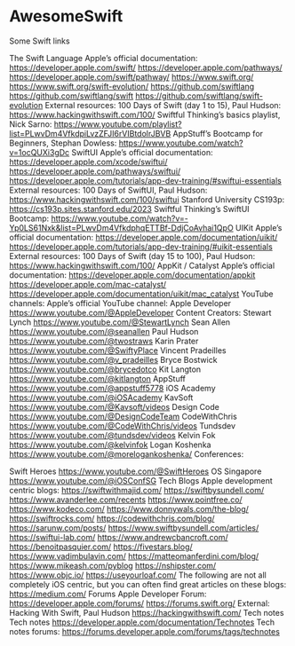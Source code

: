 # AwesomeSwift
Some Swift links


The Swift Language
Apple’s official documentation:
https://developer.apple.com/swift/
https://developer.apple.com/pathways/
https://developer.apple.com/swift/pathway/
https://www.swift.org/
https://www.swift.org/swift-evolution/
https://github.com/swiftlang
https://github.com/swiftlang/swift
https://github.com/swiftlang/swift-evolution
External resources:
100 Days of Swift (day 1 to 15), Paul Hudson: https://www.hackingwithswift.com/100/
Swiftful Thinking’s basics playlist, Nick Sarno: https://www.youtube.com/playlist?list=PLwvDm4VfkdpiLvzZFJI6rVIBtdolrJBVB
AppStuff’s Bootcamp for Beginners, Stephan Dowless: https://www.youtube.com/watch?v=1ocQUXi3gDc
SwiftUI
Apple’s official documentation:
https://developer.apple.com/xcode/swiftui/
https://developer.apple.com/pathways/swiftui/
https://developer.apple.com/tutorials/app-dev-training/#swiftui-essentials
External resources:
100 Days of SwiftUI, Paul Hudson: https://www.hackingwithswift.com/100/swiftui
Stanford University CS193p: https://cs193p.sites.stanford.edu/2023
Swiftful Thinking’s SwiftUI Bootcamp: https://www.youtube.com/watch?v=-Yp0LS61Nxk&list=PLwvDm4VfkdphqETTBf-DdjCoAvhai1QpO
UIKit
Apple’s official documentation:
https://developer.apple.com/documentation/uikit/
https://developer.apple.com/tutorials/app-dev-training/#uikit-essentials
External resources:
100 Days of Swift (day 15 to 100), Paul Hudson: https://www.hackingwithswift.com/100/
AppKit / Catalyst
Apple’s official documentation:
https://developer.apple.com/documentation/appkit
https://developer.apple.com/mac-catalyst/
https://developer.apple.com/documentation/uikit/mac_catalyst
YouTube channels:
Apple’s official YouTube channel:
Apple Developer https://www.youtube.com/@AppleDeveloper
Content Creators:
Stewart Lynch https://www.youtube.com/@StewartLynch
Sean Allen https://www.youtube.com/@seanallen
Paul Hudson https://www.youtube.com/@twostraws
Karin Prater https://www.youtube.com/@SwiftyPlace
Vincent Pradeilles https://www.youtube.com/@v_pradeilles
Bryce Bostwick https://www.youtube.com/@brycedotco
Kit Langton https://www.youtube.com/@kitlangton
AppStuff https://www.youtube.com/@appstuff5778
iOS Academy https://www.youtube.com/@iOSAcademy
KavSoft https://www.youtube.com/@Kavsoft/videos
Design Code https://www.youtube.com/@DesignCodeTeam
CodeWithChris https://www.youtube.com/@CodeWithChris/videos
Tundsdev https://www.youtube.com/@tundsdev/videos
Kelvin Fok https://www.youtube.com/@kelvinfok
Logan Koshenka https://www.youtube.com/@morelogankoshenka/
Conferences:

Swift Heroes https://www.youtube.com/@SwiftHeroes
OS Singapore https://www.youtube.com/@iOSConfSG
Tech Blogs
Apple development centric blogs:
https://swiftwithmajid.com/
https://swiftbysundell.com/
https://www.avanderlee.com/recents
https://www.pointfree.co/
https://www.kodeco.com/
https://www.donnywals.com/the-blog/
https://swiftrocks.com/
https://codewithchris.com/blog/
https://sarunw.com/posts/
https://www.swiftbysundell.com/articles/
https://swiftui-lab.com/
https://www.andrewcbancroft.com/
https://benoitpasquier.com/
https://fivestars.blog/
https://www.vadimbulavin.com/
https://matteomanferdini.com/blog/
https://www.mikeash.com/pyblog
https://nshipster.com/
https://www.objc.io/
https://useyourloaf.com/
The following are not all completely iOS centric, but you can often find great articles on these blogs:
https://medium.com/
Forums
Apple Developer Forum:
https://developer.apple.com/forums/
https://forums.swift.org/
External:
Hacking With Swift, Paul Hudson https://hackingwithswift.com/
Tech notes
Tech notes https://developer.apple.com/documentation/Technotes
Tech notes forums: https://forums.developer.apple.com/forums/tags/technotes
